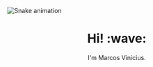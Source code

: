 ![Snake animation](https://github.com/msantos-rbi/msantos-rbi/blob/output/github-contribution-grid-snake.svg)

<h1 align='center'> Hi! :wave:</h1>
<p align='center'>
I'm Marcos Vinicius.
</p>

<!--
**msantos-rbi/msantos-rbi** is a ✨ _special_ ✨ repository because its `README.md` (this file) appears on your GitHub profile.

Here are some ideas to get you started:

- 🔭 I’m currently working on ...
- 🌱 I’m currently learning ...
- 👯 I’m looking to collaborate on ...
- 🤔 I’m looking for help with ...
- 💬 Ask me about ...
- 📫 How to reach me: ...
- 😄 Pronouns: ...
- ⚡ Fun fact: ...
-->
